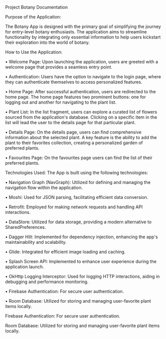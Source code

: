 Project Botany  Documentation

Purpose of the Application:

The Botany App is designed with the primary goal of simplifying the journey for entry-level botany enthusiasts. The application aims to streamline functionality by integrating only essential information to help users kickstart their exploration into the world of botany.

How to Use the Application:

•	Welcome Page:
Upon launching the application, users are greeted with a welcome page that provides a seamless entry point.

•	Authentication:
Users have the option to navigate to the login page, where they can authenticate themselves to access personalized features.

•	Home Page:
After successful authentication, users are redirected to the home page. The home page features two prominent buttons: one for logging out and another for navigating to the plant list.

•	Plant List:
In the list fragment, users can explore a curated list of flowers sourced from the application's database. Clicking on a specific item in the list will lead the user to the details page for that particular plant.

•	Details Page:
On the details page, users can find comprehensive information about the selected plant. A key feature is the ability to add the plant to their favorites collection, creating a personalized garden of preferred plants.

•	Favourites Page:
On the favourites page users can find the list of their preferred plants.

Technologies Used:
The App is built using the following technologies:

•	Navigation Graph (NavGraph):
Utilized for defining and managing the navigation flow within the application.

•	Moshi:
Used for JSON parsing, facilitating efficient data conversion.

•	Retrofit:
Employed for making network requests and handling API interactions.

•	DataStore:
Utilized for data storage, providing a modern alternative to SharedPreferences.

•	Dagger Hilt:
Implemented for dependency injection, enhancing the app's maintainability and scalability.

•	Glide:
Integrated for efficient image loading and caching.

•	Splash Screen API:
Implemented to enhance user experience during the application launch.

•	OkHttp Logging Interceptor:
Used for logging HTTP interactions, aiding in debugging and performance monitoring.

•	Firebase Authentication:
For secure user authentication.

•	Room Database:
Utilized for storing and managing user-favorite plant items locally.


Firebase Authentication:
For secure user authentication.

Room Database:
Utilized for storing and managing user-favorite plant items locally.

